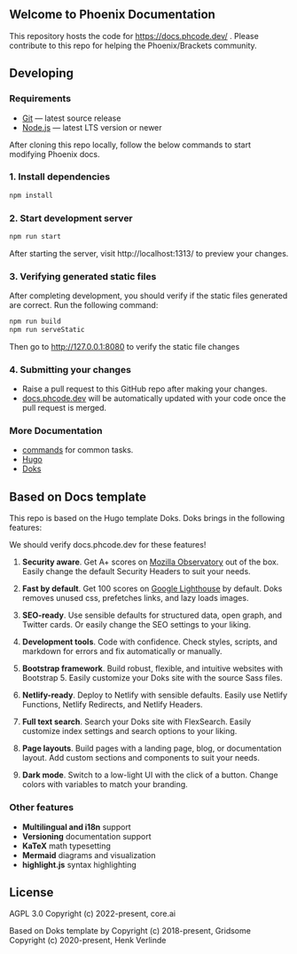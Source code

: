 ## Welcome to Phoenix Documentation
This repository hosts the code for https://docs.phcode.dev/ . Please contribute to
this repo for helping the Phoenix/Brackets community.

## Developing
### Requirements

- [Git](https://git-scm.com/) — latest source release
- [Node.js](https://nodejs.org/) — latest LTS version or newer

After cloning this repo locally, follow the below commands to start modifying
Phoenix docs.

### 1. Install dependencies

```bash
npm install
```

### 2. Start development server

```bash
npm run start
```

After starting the server, visit http://localhost:1313/ to preview your changes.

### 3. Verifying generated static files
After completing development, you should verify if the static files generated
are correct. Run the following command:

```bash
npm run build
npm run serveStatic
```

Then go to http://127.0.0.1:8080 to verify the static file changes

### 4. Submitting your changes
* Raise a pull request to this GitHub repo after making your changes.
* [docs.phcode.dev](https://docs.phcode.dev) will be automatically updated with your code once the pull request is merged.

### More Documentation
- [commands](https://getdoks.org/docs/prologue/commands/) for common tasks.
- [Hugo](https://gohugo.io/documentation/)
- [Doks](https://getdoks.org/)

## Based on Docs template

This repo is based on the Hugo template Doks. Doks brings in the following features:

We should verify docs.phcode.dev for these features!

1. __Security aware__. Get A+ scores on [Mozilla Observatory](https://observatory.mozilla.org/analyze/doks.netlify.app) out of the box. Easily change the default Security Headers to suit your needs.

2. __Fast by default__. Get 100 scores on [Google Lighthouse](https://googlechrome.github.io/lighthouse/viewer/?gist=7731347bb8ce999eff7428a8e763b637) by default. Doks removes unused css, prefetches links, and lazy loads images.

3. __SEO-ready__. Use sensible defaults for structured data, open graph, and Twitter cards. Or easily change the SEO settings to your liking.

4. __Development tools__. Code with confidence. Check styles, scripts, and markdown for errors and fix automatically or manually.

5. __Bootstrap framework__. Build robust, flexible, and intuitive websites with Bootstrap 5. Easily customize your Doks site with the source Sass files.

6. __Netlify-ready__. Deploy to Netlify with sensible defaults. Easily use Netlify Functions, Netlify Redirects, and Netlify Headers.

7. __Full text search__. Search your Doks site with FlexSearch. Easily customize index settings and search options to your liking.

8. __Page layouts__. Build pages with a landing page, blog, or documentation layout. Add custom sections and components to suit your needs.

9. __Dark mode__. Switch to a low-light UI with the click of a button. Change colors with variables to match your branding.

### Other features

- __Multilingual and i18n__ support
- __Versioning__ documentation support
- __KaTeX__ math typesetting
- __Mermaid__ diagrams and visualization
- __highlight.js__ syntax highlighting

## License
AGPL 3.0
Copyright (c) 2022-present, core.ai

Based on Doks template by
Copyright (c) 2018-present, Gridsome
Copyright (c) 2020-present, Henk Verlinde
